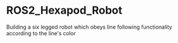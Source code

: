 # ROS2_Hexapod_Robot
Building a six legged robot which obeys line following functionality according to the line's color
